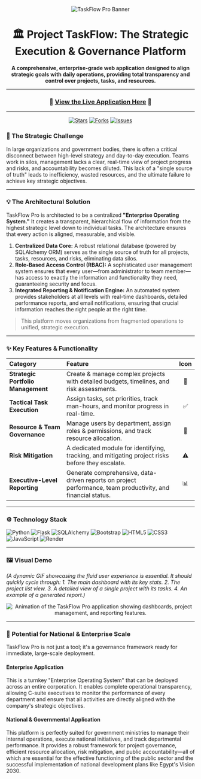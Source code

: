 <div align="center">

![TaskFlow Pro Banner](https://placehold.co/1200x400/0d6efd/FFFFFF/png?text=TaskFlow%20Pro)

# 🏛️ Project TaskFlow: The Strategic Execution & Governance Platform

**A comprehensive, enterprise-grade web application designed to align strategic goals with daily operations, providing total transparency and control over projects, tasks, and resources.**

---

### 🚀 **[View the Live Application Here](https://taskflow-pro-hkcv.onrender.com)** 🚀

---

<p align="center">
  <a href="https://github.com/m0shaban/TaskFlow-Pro/stargazers"><img src="https://img.shields.io/github/stars/m0shaban/TaskFlow-Pro?style=for-the-badge&logo=github&color=gold" alt="Stars"></a>
  <a href="https://github.com/m0shaban/TaskFlow-Pro/network/members"><img src="https://img.shields.io/github/forks/m0shaban/TaskFlow-Pro?style=for-the-badge&logo=github&color=blueviolet" alt="Forks"></a>
  <a href="https://github.com/m0shaban/TaskFlow-Pro/issues"><img src="https://img.shields.io/github/issues/m0shaban/TaskFlow-Pro?style=for-the-badge&logo=github&color=red" alt="Issues"></a>
</p>

</div>

### 🎯 The Strategic Challenge

In large organizations and government bodies, there is often a critical disconnect between high-level strategy and day-to-day execution. Teams work in silos, management lacks a clear, real-time view of project progress and risks, and accountability becomes diluted. This lack of a "single source of truth" leads to inefficiency, wasted resources, and the ultimate failure to achieve key strategic objectives.

---

### 💡 The Architectural Solution

TaskFlow Pro is architected to be a centralized **"Enterprise Operating System."** It creates a transparent, hierarchical flow of information from the highest strategic level down to individual tasks. The architecture ensures that every action is aligned, measurable, and visible.

1.  **Centralized Data Core:** A robust relational database (powered by SQLAlchemy ORM) serves as the single source of truth for all projects, tasks, resources, and risks, eliminating data silos.
2.  **Role-Based Access Control (RBAC):** A sophisticated user management system ensures that every user—from administrator to team member—has access to exactly the information and functionality they need, guaranteeing security and focus.
3.  **Integrated Reporting & Notification Engine:** An automated system provides stakeholders at all levels with real-time dashboards, detailed performance reports, and email notifications, ensuring that crucial information reaches the right people at the right time.

> This platform moves organizations from fragmented operations to unified, strategic execution.

---

### ✨ Key Features & Functionality

| Category | Feature | Icon |
| :--- | :--- | :---: |
| **Strategic Portfolio Management** | Create & manage complex projects with detailed budgets, timelines, and risk assessments. | 📂 |
| **Tactical Task Execution** | Assign tasks, set priorities, track man-hours, and monitor progress in real-time. | ✅ |
| **Resource & Team Governance** | Manage users by department, assign roles & permissions, and track resource allocation. | 👥 |
| **Risk Mitigation** | A dedicated module for identifying, tracking, and mitigating project risks before they escalate. | ⚠️ |
| **Executive-Level Reporting** | Generate comprehensive, data-driven reports on project performance, team productivity, and financial status. | 📊 |

---

### ⚙️ Technology Stack

![Python](https://img.shields.io/badge/Python-3776AB?style=flat-square&logo=python&logoColor=white)
![Flask](https://img.shields.io/badge/Flask-000000?style=flat-square&logo=flask&logoColor=white)
![SQLAlchemy](https://img.shields.io/badge/SQLAlchemy-D71F00?style=flat-square)
![Bootstrap](https://img.shields.io/badge/Bootstrap-7952B3?style=flat-square&logo=bootstrap&logoColor=white)
![HTML5](https://img.shields.io/badge/HTML5-E34F26?style=flat-square&logo=html5&logoColor=white)
![CSS3](https://img.shields.io/badge/CSS3-1572B6?style=flat-square&logo=css3&logoColor=white)
![JavaScript](https://img.shields.io/badge/JavaScript-F7DF1E?style=flat-square&logo=javascript&logoColor=black)
![Render](https://img.shields.io/badge/Render-46E3B7?style=flat-square&logo=render&logoColor=white)

---

### 🖼️ Visual Demo

*(A dynamic GIF showcasing the fluid user experience is essential. It should quickly cycle through: 1. The main dashboard with its key stats. 2. The project list view. 3. A detailed view of a single project with its tasks. 4. An example of a generated report.)*

<div align="center">

![Animation of the TaskFlow Pro application showing dashboards, project management, and reporting features.](https://placehold.co/800x450/0d6efd/FFFFFF/gif?text=Live%20Application%20Demo)

</div>

---

### 🚀 Potential for National & Enterprise Scale

TaskFlow Pro is not just a tool; it's a governance framework ready for immediate, large-scale deployment.

#### **Enterprise Application**
This is a turnkey "Enterprise Operating System" that can be deployed across an entire corporation. It enables complete operational transparency, allowing C-suite executives to monitor the performance of every department and ensure that all activities are directly aligned with the company's strategic objectives.

#### **National & Governmental Application**
This platform is perfectly suited for government ministries to manage their internal operations, execute national initiatives, and track departmental performance. It provides a robust framework for project governance, efficient resource allocation, risk mitigation, and public accountability—all of which are essential for the effective functioning of the public sector and the successful implementation of national development plans like Egypt's Vision 2030.
